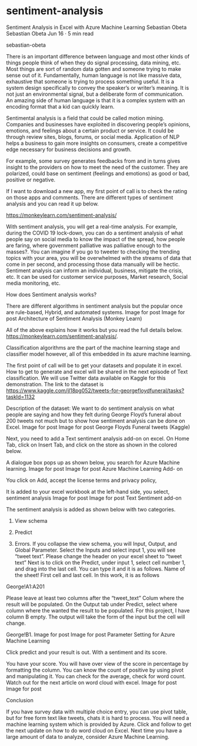 # sentiment-analysis
Sentiment Analysis in Excel with Azure Machine Learning
Sebastian Obeta
Sebastian Obeta
Jun 16 · 5 min read

sebastian-obeta

There is an important difference between language and most other kinds of things people think of when they do signal processing, data mining, etc. Most things are sort of random data gotten and someone trying to make sense out of it. Fundamentally, human language is not like massive data, exhaustive that someone is trying to process something useful. It is a system design specifically to convey the speaker’s or writer’s meaning. It is not just an environmental signal, but a deliberate form of communication. An amazing side of human language is that it is a complex system with an encoding format that a kid can quickly learn.

Sentimental analysis is a field that could be called motion mining. Companies and businesses have exploited in discovering people’s opinions, emotions, and feelings about a certain product or service. It could be through review sites, blogs, forums, or social media. Application of NLP helps a business to gain more insights on consumers, create a competitive edge necessary for business decisions and growth.

For example, some survey generates feedbacks from and in turns gives insight to the providers on how to meet the need of the customer. They are polarized, could base on sentiment (feelings and emotions) as good or bad, positive or negative.

If I want to download a new app, my first point of call is to check the rating on those apps and comments. There are different types of sentiment analysis and you can read it up below.

https://monkeylearn.com/sentiment-analysis/

With sentiment analysis, you will get a real-time analysis. For example, during the COVID 19 lock-down, you can do a sentiment analysis of what people say on social media to know the impact of the spread, how people are faring, where government palliative was palliative enough to the masses?. You can imagine if you go to tweeter to checking the trending topics with your area, you will be overwhelmed with the streams of data that come in per second, and processing those data manually will be hectic. Sentiment analysis can inform an individual, business, mitigate the crisis, etc.
It can be used for customer service purposes, Market research, Social media monitoring, etc.

How does Sentiment analysis works?

There are different algorithms in sentiment analysis but the popular once are rule-based, Hybrid, and automated systems.
Image for post
Image for post
Architecture of Sentiment Analysis (Monkey Learn)

All of the above explains how it works but you read the full details below. https://monkeylearn.com/sentiment-analysis/.

Classification algorithms are the part of the machine learning stage and classifier model however, all of this embedded in its azure machine learning.

The first point of call will be to get your datasets and populate it in excel. How to get to generate and excel will be shared in the next episode of Text classification. We will use Twitter data available on Kaggle for this demonstration. The link to the dataset is https://www.kaggle.com/jl18pg052/tweets-for-georgefloydfuneral/tasks?taskId=1132

Description of the dataset: We want to do sentiment analysis on what people are saying and how they felt during George Floyd’s funeral about 200 tweets not much but to show how sentiment analysis can be done on Excel.
Image for post
Image for post
George Floyds Funeral tweets (Kaggle)

Next, you need to add a Text sentiment analysis add-on on excel. On Home Tab, click on Insert Tab, and click on the store as shown in the colored below.

A dialogue box pops up as shown below, you search for Azure Machine learning.
Image for post
Image for post
Azure Machine Learning Add- on

You click on Add, accept the license terms and privacy policy,

It is added to your excel workbook at the left-hand side, you select, sentiment analysis
Image for post
Image for post
Text Sentiment add-on

The sentiment analysis is added as shown below with two categories.

1. View schema

2. Predict

3. Errors.
If you collapse the view schema, you will Input, Output, and Global Parameter.
Select the Inputs and select input 1, you will see “tweet text”. Please change the header on your excel sheet to “tweet text”
Next is to click on the Predict, under input 1, select cell number 1, and drag into the last cell. You can type it and it is as follows.
Name of the sheet! First cell and last cell. In this work, it is as follows

George!A1:A201

Please leave at least two columns after the “tweet_text” Colum where the result will be populated.
On the Output tab under Predict, select where column where the wanted the result to be populated. For this project, I have column B empty. The output will take the form of the input but the cell will change.

George!B1.
Image for post
Image for post
Parameter Setting for Azure Machine Learning

Click predict and your result is out. With a sentiment and its score.

You have your score. You will have over view of the score in percentage by formatting the column. You can know the count of positive by using pivot and manipulating it. You can check for the average, check for word count. Watch out for the next article on word cloud with excel.
Image for post
Image for post

Conclusion

If you have survey data with multiple choice entry, you can use pivot table, but for free form text like tweets, chats it is hard to process. You will need a machine learning system which is provided by Azure. Click and follow to get the next update on how to do word cloud on Excel. Next time you have a large amount of data to analyze, consider Azure Machine Learning.
